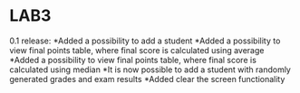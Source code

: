 # LAB3
0.1 release:
  *Added a possibility to add a student
  *Added a possibility to view final points table, where final score is calculated using average
  *Added a possibility to view final points table, where final score is calculated using median
  *It is now possible to add a student with randomly generated grades and exam results
  *Added clear the screen functionality
